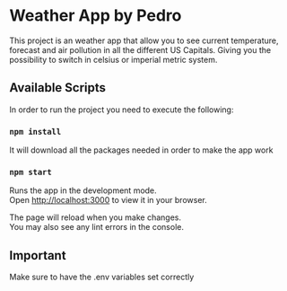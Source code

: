 # Weather App by Pedro

This project is an weather app that allow you to see current temperature, forecast and air pollution in all the different US Capitals. Giving you the possibility to switch in celsius or imperial metric system.

## Available Scripts

In order to run the project you need to execute the following:

### `npm install`

It will download all the packages needed in order to make the app work

### `npm start`

Runs the app in the development mode.\
Open [http://localhost:3000](http://localhost:3000) to view it in your browser.

The page will reload when you make changes.\
You may also see any lint errors in the console.

## Important

Make sure to have the .env variables set correctly
